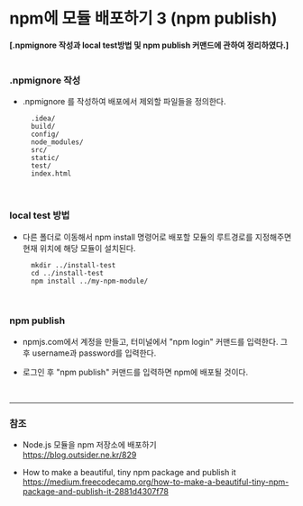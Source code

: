 # npm에 모듈 배포하기 3  (npm publish)
**[.npmignore 작성과 local test방법 및 npm publish 커맨드에 관하여 정리하였다.]**
<br><br>

### .npmignore 작성

* .npmignore 를 작성하여 배포에서 제외할 파일들을 정의한다.

        .idea/
        build/
        config/
        node_modules/
        src/
        static/
        test/
        index.html

<br>  

### local test 방법

* 다른 폴더로 이동해서 npm install 명령어로 배포할 모듈의 루트경로를 지정해주면 현재 위치에 해당 모듈이 설치된다.
 
        mkdir ../install-test
        cd ../install-test
        npm install ../my-npm-module/

<br>

### npm publish

* npmjs.com에서 계정을 만들고, 터미널에서 "npm login" 커맨드를 입력한다. 그 후 username과 password를 입력한다.
 
* 로그인 후 "npm publish" 커맨드를 입력하면 npm에 배포될 것이다.
    
<br>

***
 
### 참조
 
* Node.js 모듈을 npm 저장소에 배포하기<br>
  <https://blog.outsider.ne.kr/829>
  
* How to make a beautiful, tiny npm package and publish it<br>
  <https://medium.freecodecamp.org/how-to-make-a-beautiful-tiny-npm-package-and-publish-it-2881d4307f78>